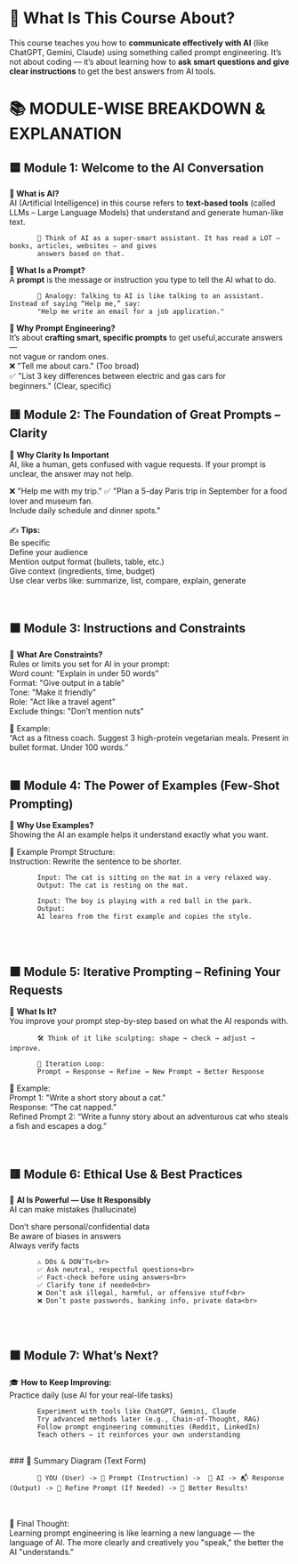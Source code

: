 # 🧠 What Is This Course About?
This course teaches you how to **communicate effectively with AI** (like ChatGPT, Gemini, Claude) using 
something called prompt engineering.
It’s not about coding — it’s about learning how to **ask smart questions and give clear instructions** to get 
the best answers from AI tools.

# 📚 MODULE-WISE BREAKDOWN & EXPLANATION

## 🟦 Module 1: Welcome to the AI Conversation
**🔹 What is AI?** <br> 
AI (Artificial Intelligence) in this course refers to **text-based tools** (called LLMs – Large Language Models) 
that understand and generate human-like text.

           🧠 Think of AI as a super-smart assistant. It has read a LOT — books, articles, websites — and gives 
           answers based on that.

**🔹 What Is a Prompt?** <br> 
A **prompt** is the message or instruction you type to tell the AI what to do.

           📌 Analogy: Talking to AI is like talking to an assistant. Instead of saying “Help me,” say:
           "Help me write an email for a job application."

**🔹 Why Prompt Engineering?**<br>
It’s about **crafting smart, specific prompts** to get useful,accurate answers — <br>
not vague or random ones.<br>
           ❌ "Tell me about cars." (Too broad)<br>
           ✅ "List 3 key differences between electric and gas cars for<br>
           beginners." (Clear, specific)


## 🟨 Module 2: The Foundation of Great Prompts – Clarity
🔹 **Why Clarity Is Important**<br>
AI, like a human, gets confused with vague requests. If your prompt is unclear, the answer may not help.

❌ "Help me with my trip."
✅ "Plan a 5-day Paris trip in September for a food lover and museum fan. <br>
Include daily schedule and dinner spots."
<br><br>
✍️ **Tips:**<br>
           Be specific<br>
           Define your audience<br>
           Mention output format (bullets, table, etc.)<br>
           Give context (ingredients, time, budget)<br>
           Use clear verbs like: summarize, list, compare, explain, generate<br>
<br><br>
## 🟧 Module 3: Instructions and Constraints
🔹 **What Are Constraints?**<br>
           Rules or limits you set for AI in your prompt:<br>
           Word count: "Explain in under 50 words"<br>
           Format: "Give output in a table"<br>
           Tone: "Make it friendly"<br>
           Role: "Act like a travel agent"<br>
           Exclude things: "Don’t mention nuts"<br>

📌 Example:<br>
           “Act as a fitness coach. Suggest 3 high-protein vegetarian meals. Present in bullet format. Under 100 words.”
<br><br>
## 🟪 Module 4: The Power of Examples (Few-Shot Prompting)
🔹 **Why Use Examples?**<br>
Showing the AI an example helps it understand exactly what you want.

📌 Example Prompt Structure:<br>
           Instruction: Rewrite the sentence to be shorter.
           
           Input: The cat is sitting on the mat in a very relaxed way.  
           Output: The cat is resting on the mat.
           
           Input: The boy is playing with a red ball in the park.  
           Output:
           AI learns from the first example and copies the style.
<br><br>
## 🟫 Module 5: Iterative Prompting – Refining Your Requests
🔹 **What Is It?**<br>
You improve your prompt step-by-step based on what the AI responds with.

           🛠️ Think of it like sculpting: shape → check → adjust → improve.
           
           🔁 Iteration Loop:
           Prompt → Response → Refine → New Prompt → Better Response

🧠 Example:<br>
Prompt 1: "Write a short story about a cat."<br>
Response: “The cat napped.”<br>
Refined Prompt 2: “Write a funny story about an adventurous cat who steals a fish and escapes a dog.”<br>
<br><br>
## 🟥 **Module 6: Ethical Use & Best Practices**
🔹 **AI Is Powerful — Use It Responsibly**<br>
AI can make mistakes (hallucinate)

Don’t share personal/confidential data<br>
Be aware of biases in answers<br>
Always verify facts<br>

           ⚠️ DOs & DON’Ts<br>
           ✅ Ask neutral, respectful questions<br>
           ✅ Fact-check before using answers<br>
           ✅ Clarify tone if needed<br>
           ❌ Don’t ask illegal, harmful, or offensive stuff<br>
           ❌ Don’t paste passwords, banking info, private data<br>
<br><br>
## 🟩 Module 7: What’s Next?
🎓 **How to Keep Improving:**<br>
Practice daily (use AI for your real-life tasks)

           Experiment with tools like ChatGPT, Gemini, Claude
           Try advanced methods later (e.g., Chain-of-Thought, RAG)
           Follow prompt engineering communities (Reddit, LinkedIn)
           Teach others – it reinforces your own understanding
<br>
### 🧩 Summary Diagram (Text Form)

           👤 YOU (User) -> 📝 Prompt (Instruction) ->  🤖 AI -> 📬 Response (Output) -> 🔁 Refine Prompt (If Needed) -> 🎯 Better Results!

<br><br>
📝 Final Thought:<br>
Learning prompt engineering is like learning a new language — the language of AI. The more clearly and creatively you "speak," the better the AI "understands."
